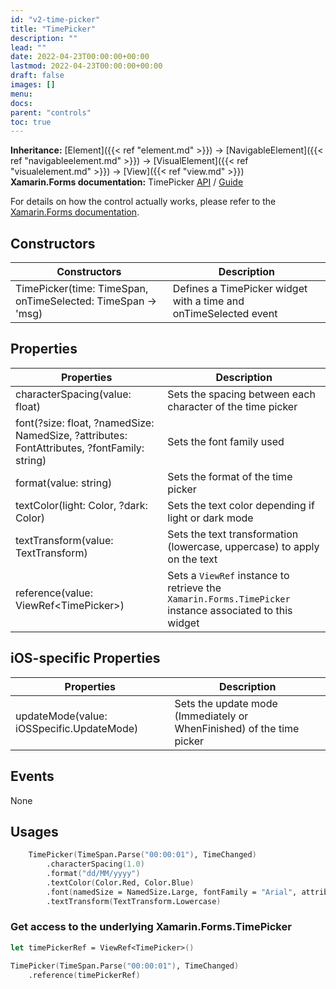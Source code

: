 ```yaml
---
id: "v2-time-picker"
title: "TimePicker"
description: ""
lead: ""
date: 2022-04-23T00:00:00+00:00
lastmod: 2022-04-23T00:00:00+00:00
draft: false
images: []
menu:
docs:
parent: "controls"
toc: true
---
```


**Inheritance:** [Element]({{< ref "element.md" >}}) -> [NavigableElement]({{< ref "navigableelement.md" >}}) -> [VisualElement]({{< ref "visualelement.md" >}}) -> [View]({{< ref "view.md" >}})  
**Xamarin.Forms documentation:** TimePicker [API](https://docs.microsoft.com/en-us/dotnet/api/xamarin.forms.timepicker) / [Guide](https://docs.microsoft.com/en-us/xamarin/xamarin-forms/user-interface/timepicker)

For details on how the control actually works, please refer to the [Xamarin.Forms documentation](https://docs.microsoft.com/en-us/xamarin/xamarin-forms/user-interface/timepicker).

## Constructors
| Constructors | Description |
|--|--|
| TimePicker(time: TimeSpan, onTimeSelected: TimeSpan -> 'msg) | Defines a TimePicker widget with a time and onTimeSelected event |

## Properties
| Properties | Description |
|--|--|
| characterSpacing(value: float) | Sets the spacing between each character of the time picker |
| font(?size: float, ?namedSize: NamedSize, ?attributes: FontAttributes, ?fontFamily: string) | Sets the font family used |
| format(value: string) | Sets the format of the time picker |
| textColor(light: Color, ?dark: Color) | Sets the text color depending if light or dark mode |
| textTransform(value: TextTransform) | Sets the text transformation (lowercase, uppercase) to apply on the text |
| reference(value: ViewRef&lt;TimePicker&gt;) | Sets a `ViewRef` instance to retrieve the `Xamarin.Forms.TimePicker` instance associated to this widget |

## iOS-specific Properties
| Properties | Description |
|--|--|
| updateMode(value: iOSSpecific.UpdateMode) | Sets the update mode (Immediately or WhenFinished) of the time picker |

## Events

None

## Usages

```fs
    TimePicker(TimeSpan.Parse("00:00:01"), TimeChanged)
        .characterSpacing(1.0)
        .format("dd/MM/yyyy")
        .textColor(Color.Red, Color.Blue)
        .font(namedSize = NamedSize.Large, fontFamily = "Arial", attributes = FontAttributes.Bold)
        .textTransform(TextTransform.Lowercase)
```

### Get access to the underlying Xamarin.Forms.TimePicker

```fs
let timePickerRef = ViewRef<TimePicker>()

TimePicker(TimeSpan.Parse("00:00:01"), TimeChanged)
    .reference(timePickerRef)
```
